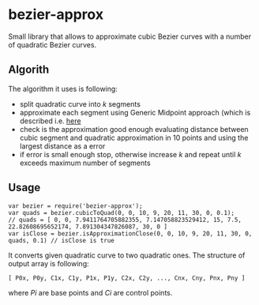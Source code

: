 bezier-approx
=============

Small library that allows to approximate cubic Bezier curves with a number of 
quadratic Bezier curves. 

Algorith
---------
The algorithm it uses is following: 
 * split quadratic curve into _k_ segments
 * approximate each segment using Generic Midpoint approach (which is described i.e. [here](http://www.timotheegroleau.com/Flash/articles/cubic_bezier_in_flash.htm)
 * check is the approximation good enough evaluating distance between cubic segment and quadratic approximation in 10 points and using the largest distance as a error
 * if error is small enough stop, otherwise increase _k_ and repeat until _k_ exceeds maximum number of segments

Usage
-----

    var bezier = require('bezier-approx');
    var quads = bezier.cubicToQuad(0, 0, 10, 9, 20, 11, 30, 0, 0.1);
    // quads = [ 0, 0, 7.9411764705882355, 7.147058823529412, 15, 7.5, 22.82608695652174, 7.891304347826087, 30, 0 ]
    var isClose = bezier.isApproximationClose(0, 0, 10, 9, 20, 11, 30, 0, quads, 0.1) // isClose is true

It converts given quadratic curve to two quadratic ones. The structure of output array is following:

    [ P0x, P0y, C1x, C1y, P1x, P1y, C2x, C2y, ..., Cnx, Cny, Pnx, Pny ]

where _Pi_ are base points and _Ci_ are control points.
